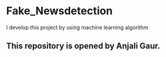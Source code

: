 # Fake_Newsdetection
I develop this project by using machine learning algorithm
## This repository is opened by Anjali Gaur.
